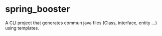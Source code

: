 # spring_booster
A CLI project that generates commun java files (Class, interface, entity ...) using templates.
